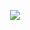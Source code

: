 <p align="center">
  <img src="https://pin.it/23uDCi2Li](https://i.pinimg.com/736x/d2/24/6b/d2246bfaba38567c72cba172c74d60e2.jpg"/>
</p>
<p align="center">
</p>
